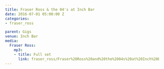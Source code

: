 ```yaml
---
title: Fraser Ross & the 04's at Inch Bar
date: 2016-07-01 05:00:00 Z
categories:
- fraser_ross

parent: Gigs
venue: Inch Bar
media:
  Fraser Ross:
    mp3:
    - title: Full set
      link: fraser_ross/Fraser%20Ross%20and%20the%2004s%20at%20Inch%20Bar.mp3
---
```


